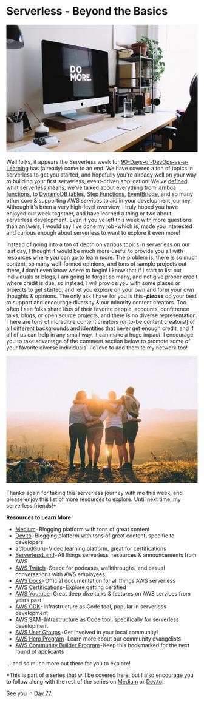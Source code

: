 # Serverless - Beyond the Basics

![Computer screen telling us to 'Do More'. Yes we shall! Image via Unsplash.](images/day76-1.jpg)

Well folks, it appears the Serverless week for [90-Days-of-DevOps-as-a-Learning](https://github.com/nholuongut/90-Days-of-DevOps-as-a-Learning) has (already) come to an end. We have covered a ton of topics in serverless to get you started, and hopefully you're already well on your way to building your first serverless, event-driven application! We've [defined what serverless means](https://dev.to/aws-heroes/what-is-serverless-4d4p), we've talked about everything from [lambda functions](https://docs.aws.amazon.com/lambda/latest/dg/welcome.html), to [DynamoDB tables](https://aws.amazon.com/dynamodb/), [Step Functions](https://docs.aws.amazon.com/step-functions/latest/dg/welcome.html), [EventBridge](https://aws.amazon.com/eventbridge/), and so many other core & supporting AWS services to aid in your development journey. Although it's been a very high-level overview, I truly hoped you have enjoyed our week together, and have learned a thing or two about serverless development. Even if you've left this week with more questions than answers, I would say I've done my job - which is, made you interested and curious enough about serverless to want to explore it even more!

Instead of going into a ton of depth on various topics in serverless on our last day, I thought it would be much more useful to provide you all with resources where you can go to learn more. The problem is, there is so much content, so many well-formed opinions, and tons of sample projects out there, **_I_** don't even know where to begin! I know that if I start to list out individuals or blogs, I am going to forget so many, and not give proper credit where credit is due, so instead, I will provide you with some places or projects to get started, and let you explore on your own and form your own thoughts & opinions. The only ask I have for you is this - **_please_** do your best to support and encourage diversity & our minority content creators. Too often I see folks share lists of their favorite people, accounts, conference talks, blogs, or open source projects, and there is no diverse representation. There are tons of incredible content creators (or to-be content creators!) of all different backgrounds and identities that never get enough credit, and if all of us can help in any small way, it can make a huge impact. I encourage you to take advantage of the comment section below to promote some of your favorite diverse individuals - I'd love to add them to my network too!

![Group hug, since we're all friends now. Image via Unsplash.](images/day76-2.jpg)

Thanks again for taking this serverless journey with me this week, and please enjoy this list of more resources to explore. Until next time, my serverless friends!*

**Resources to Learn More**

- [Medium](https://medium.com/) - Blogging platform with tons of great content
- [Dev.to](https://dev.to/) - Blogging platform with tons of great content, specific to developers
- [aCloudGuru](https://acloudguru.com/) - Video learning platform, great for certifications
- [ServerlessLand](https://serverlessland.com/) - All things serverless, resources & announcements from AWS
- [AWS Twitch](https://www.twitch.tv/aws) - Space for podcasts, walkthroughs, and casual conversations with AWS employees
- [AWS Docs](https://aws.amazon.com/serverless/) - Official documentation for all things AWS serverless
- [AWS Certifications](https://aws.amazon.com/certification/) - Explore getting certified
- [AWS Youtube](https://www.youtube.com/@amazonwebservices/featured) - Great deep dive talks & features on AWS services from years past
- [AWS CDK](https://aws.amazon.com/cdk/) - Infrastructure as Code tool, popular in serverless development
- [AWS SAM](https://aws.amazon.com/serverless/sam/) - Infrastructure as Code tool, specifically for serverless development
- [AWS User Groups](https://aws.amazon.com/developer/community/usergroups/?community-user-groups-cards.sort-by=item.additionalFields.ugName&community-user-groups-cards.sort-order=asc&awsf.location=*all&awsf.category=*all) - Get involved in your local community!
- [AWS Hero Program](https://aws.amazon.com/developer/community/heroes/?community-heroes-all.sort-by=item.additionalFields.sortPosition&community-heroes-all.sort-order=asc&awsf.filter-hero-category=heroes%23serverless&awsf.filter-location=*all&awsf.filter-year=*all&awsf.filter-activity=*all) - Learn more about our community evangelists
- [AWS Community Builder Program](https://aws.amazon.com/developer/community/community-builders/) - Keep this bookmarked for the next round of applicants

….and so much more out there for you to explore!

*This is part of a series that will be covered here, but I also encourage you to follow along with the rest of the series on [Medium](https://kristiperreault.medium.com/serverless-beyond-the-basics-22ba22733dd1) or [Dev.to](https://dev.to/aws-heroes/serverless-beyond-the-basics-kom).

See you in [Day 77](day77.md).
